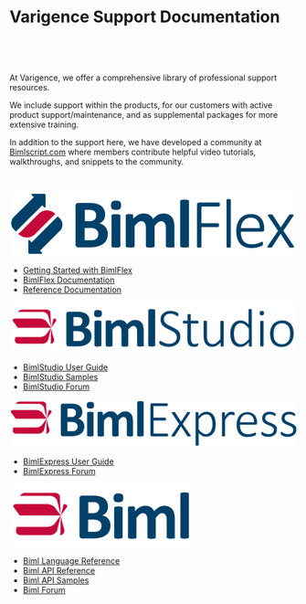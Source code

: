 <p>&nbsp;</p>
<p>&nbsp;</p>
<p>&nbsp;</p>

# Varigence Support Documentation

<p>&nbsp;</p>

<ci-search style="justify-content:left;"></ci-search>

<p>&nbsp;</p>

At Varigence, we offer a comprehensive library of professional support resources.

We include support within the products, for our customers with active product support/maintenance, and as supplemental packages for more extensive training.

In addition to the support here, we have developed a community at [Bimlscript.com](http://bimlscript.com) where members contribute helpful video tutorials, walkthroughs, and snippets to the community.

<p>&nbsp;</p>

<div class="col">
<div class="row">
<div class="col-md-3">

<a href="bimlflex/index.md"><img src="content/images/bimlflex.png" alt="BimlFlex -h24px"></a>

* [Getting Started with BimlFlex](bimlflex/getting-started/index.md)
* [BimlFlex Documentation](bimlflex/index.md)
* [Reference Documentation](bimlflex/reference-documentation/index.md)

</div>
<div class="col-md-3">

<a href="bimlstudio/index.md"><img src="content/images/bimlstudio.svg" alt="BimlStudio -h24px"></a>

* [BimlStudio User Guide](bimlstudio/index.md)
* [BimlStudio Samples](bimlstudio/index.md)
* [BimlStudio Forum](https://varigence.com/Forums?forumName=BimlStudio)

</div>
<div class="col-md-3">

<a href="bimlexpress/index.md"><img src="content/images/bimlexpress.svg" alt="BimlExpress -h24px"></a>

* [BimlExpress User Guide](bimlexpress/index.md)
* [BimlExpress Forum](https://varigence.com/Forums?forumName=Biml)

</div>
<div class="col-md-3">

<a href="biml-reference/index.md"><img src="content/images/biml.svg" alt="Biml -h24px"></a>

* [Biml Language Reference](biml-reference/language-reference/Varigence.Languages.Biml.AstRootNode.html)
* [Biml API Reference](biml-reference/api-reference/Varigence.Languages.Biml.AstRootNode.html)
* [Biml API Samples](biml-reference/snippets/index.md)
* [Biml Forum](https://varigence.com/Forums?forumName=Biml)

</div>
</div>
</div>
